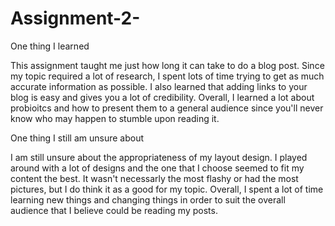 # Assignment-2-

One thing I learned

This assignment taught me just how long it can take to do a blog post. Since my topic required a lot of research, I spent lots of time trying to get as much accurate information as possible. I also learned that adding links to your blog is easy and gives you a lot of credibility. Overall, I learned a lot about probioitcs and how to present them to a general audience since you'll never know who may happen to stumble upon reading it. 

 One thing I still am unsure about
 
 I am still unsure about the appropriateness of my layout design. I played around with a lot of designs and the one that I choose seemed to fit my content the best. It wasn't necessarly the most flashy or had the most pictures, but I do think it as a good for my topic. Overall, I spent a lot of time learning new things and changing things in order to suit the overall audience that I believe could be reading my posts.  
